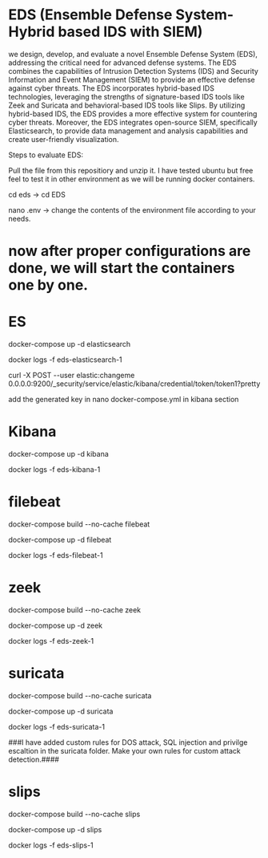 # EDS (Ensemble Defense System- Hybrid based IDS with SIEM)

we design, develop, and evaluate a novel Ensemble Defense System (EDS), addressing the critical need for advanced defense systems. The EDS combines the capabilities of Intrusion Detection Systems (IDS) and Security Information and Event Management (SIEM) to provide an effective defense against cyber threats. The EDS incorporates hybrid-based IDS technologies, leveraging the strengths of signature-based IDS tools like Zeek and Suricata and behavioral-based IDS tools like Slips. By utilizing hybrid-based IDS, the EDS provides a more effective system for countering cyber threats. Moreover, the EDS integrates open-source SIEM, specifically Elasticsearch, to provide data management and analysis capabilities and create user-friendly visualization.

Steps to evaluate EDS:

Pull the file from this repositiory and unzip it. I have tested ubuntu but free feel to test it in other environment as we will be running docker containers.

cd eds -> cd EDS

nano .env -> change the contents of the environment file according to your needs.

# now after proper configurations are done, we will start the containers one by one.

ES
==
docker-compose up -d elasticsearch

docker logs -f eds-elasticsearch-1

curl -X POST --user elastic:changeme 0.0.0.0:9200/_security/service/elastic/kibana/credential/token/token1?pretty

add the generated key in nano docker-compose.yml in kibana section

Kibana
======

docker-compose up -d kibana

docker logs -f eds-kibana-1

filebeat
========
docker-compose build --no-cache filebeat

docker-compose up -d filebeat

docker logs -f eds-filebeat-1

zeek
====
docker-compose build --no-cache zeek

docker-compose up -d zeek

docker logs -f eds-zeek-1

suricata
========
docker-compose build --no-cache suricata

docker-compose up -d suricata

docker logs -f eds-suricata-1

###I have added custom rules for DOS attack, SQL injection and privilge escaltion in the suricata folder. Make your own rules for custom attack detection.####

slips
=====
docker-compose build --no-cache slips

docker-compose up -d slips

docker logs -f eds-slips-1

